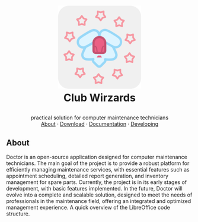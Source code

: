 <h1>
  <p align="center">
  <img width="224" alt="logo" src="https://raw.githubusercontent.com/Talison-Silva/club-wizards/0d516ebbd26777e533376d0a153414eab6018675/public/club-wizards.svg">
  </br>Club Wirzards
</h1>
  <p align="center">
    practical solution for computer maintenance technicians
    <br />
    <a href="#">About</a>
    ·
    <a href="#">Download</a>
    ·
    <a href="#">Documentation</a>
    ·
    <a href="#">Developing</a>
  </p>
</p>

## About
Doctor is an open-source application designed for computer maintenance technicians. The main goal of the project is to provide a robust platform for efficiently managing maintenance services, with essential features such as appointment scheduling, detailed report generation, and inventory management for spare parts.
Currently, the project is in its early stages of development, with basic features implemented. In the future, Doctor will evolve into a complete and scalable solution, designed to meet the needs of professionals in the maintenance field, offering an integrated and optimized management experience.
A quick overview of the LibreOffice code structure.
